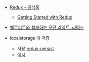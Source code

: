 -   [Redux - 공식홈](https://redux.js.org/)
    -   [Getting Started with Redux](https://redux.js.org/introduction/getting-started)
-   [벨로퍼트와 함께하는 모던 리액트: 리덕스](https://react.vlpt.us/)

-   localstorage 에 저장
    -   사용 [redux-persist](https://github.com/rt2zz/redux-persist)
    -   [예시](https://velog.io/@_jouz_ryul/LocalStorage-SessiongStorage-%EA%B7%B8%EB%A6%AC%EA%B3%A0-Redux-Persist)
